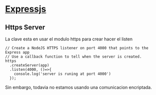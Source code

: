 # [Expressjs](https://expressjs.com/)

## Https Server
La clave esta en usar el modulo https para crear hacer el listen
```
// Create a NodeJS HTTPS listener on port 4000 that points to the Express app
// Use a callback function to tell when the server is created.
https
  .createServer(app)
  .listen(4000, ()=>{
    console.log('server is runing at port 4000')
  });
```
Sin embargo, todavia no estamos usando una comunicacion encriptada.